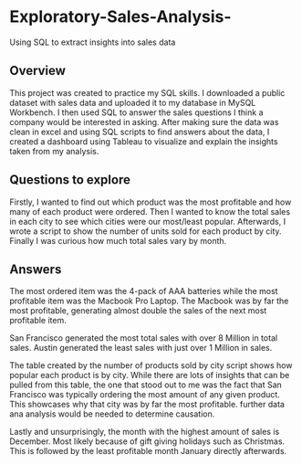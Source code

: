 # Exploratory-Sales-Analysis-
Using SQL to extract insights into sales data

## Overview

This project was created to practice my SQL skills. I downloaded a public dataset with sales data and uploaded it to my database in MySQL Workbench. I then used SQL to answer the sales questions I think a company would be interested in asking. 
After making sure the data was clean in excel and using SQL scripts to find answers about the data, I created a dashboard using Tableau to visualize and explain the insights taken from my analysis.

## Questions to explore

Firstly, I wanted to find out which product was the most profitable and how many of each product were ordered.
Then I wanted to know the total sales in each city to see which cities were our most/least popular.
Afterwards, I wrote a script to show the number of units sold for each product by city.
Finally I was curious how much total sales vary by month.

## Answers

The most ordered item was the 4-pack of AAA batteries while the most profitable item was the Macbook Pro Laptop. The Macbook was by far the most profitable, generating almost double the sales of the next most profitable item.

San Francisco generated the most total sales with over 8 Million in total sales. Austin generated the least sales with just over 1 Million in sales.

The table created by the number of products sold by city script shows how popular each product is by city. While there are lots of insights that can be pulled from this table, the one that stood out to me was the fact that San Francisco was typically ordering the most amount of any given product. This showcases why that city was by far the most profitable. further data ana analysis would be needed to determine causation. 

Lastly and unsurprisingly, the month with the highest amount of sales is December. Most likely because of gift giving holidays such as Christmas. This is followed by the least profitable month January directly afterwards. 
